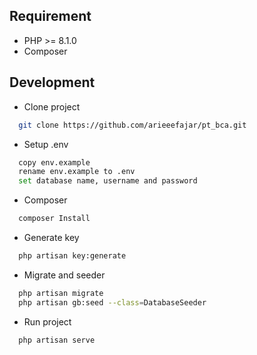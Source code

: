 ## Requirement

- PHP >= 8.1.0
- Composer

## Development

- Clone project
```bash
  git clone https://github.com/arieeefajar/pt_bca.git
```

- Setup .env
```bash
  copy env.example
  rename env.example to .env
  set database name, username and password
```

- Composer
```bash
  composer Install
```

- Generate key
```bash
  php artisan key:generate  
```

- Migrate and seeder
```bash
  php artisan migrate
  php artisan gb:seed --class=DatabaseSeeder
```

- Run project
```bash
  php artisan serve 
```
    
